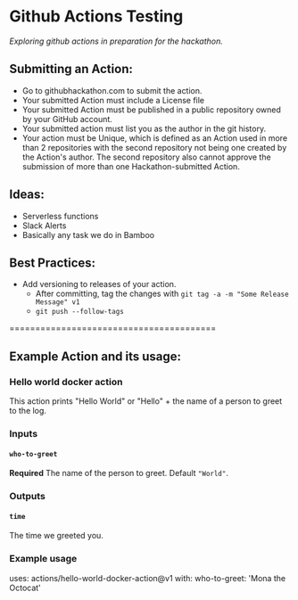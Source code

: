 # Github Actions Testing
*Exploring github actions in preparation for the hackathon.*

## Submitting an Action:
* Go to githubhackathon.com to submit the action.
* Your submitted Action must include a License file
* Your submitted Action must be published in a public repository owned by your GitHub account.
* Your submitted action must list you as the author in the git history.
* Your action must be Unique, which is defined as an Action used in more than 2 repositories with the second repository not being one created by the Action's author. The second repository also cannot approve the submission of more than one Hackathon-submitted Action.

## Ideas:
* Serverless functions
* Slack Alerts
* Basically any task we do in Bamboo

## Best Practices:
* Add versioning to releases of your action.
  * After committing, tag the changes with `git tag -a -m "Some Release Message" v1`
  * `git push --follow-tags`

========================================
## Example Action and its usage:
### Hello world docker action

This action prints "Hello World" or "Hello" + the name of a person to greet to the log.

### Inputs

#### `who-to-greet`

**Required** The name of the person to greet. Default `"World"`.

### Outputs

#### `time`

The time we greeted you.

### Example usage

uses: actions/hello-world-docker-action@v1
with:
  who-to-greet: 'Mona the Octocat'
